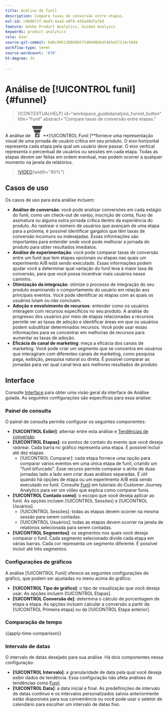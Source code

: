 ```yaml
---
title: Análise de funil
description: Compare taxas de conversão entre etapas.
exl-id: c8b0b71f-8ed3-4aad-a0f8-4d5ad8d7a7bd
feature: Adobe Product Analytics, Guided Analysis
keywords: product analytics
role: User
source-git-commit: bd8c9951386608572d84006bd5465e57214c56d4
workflow-type: tm+mt
source-wordcount: '670'
ht-degree: 3%

---
```


# Análise de [!UICONTROL funil] {#funnel}

<!-- markdownlint-disable MD034 -->

>[!CONTEXTUALHELP]
>id="workspace_guidedanalysis_funnel_button"
>title="Funil"
>abstract="Compare taxas de conversão entre etapas."

<!-- markdownlint-enable MD034 -->

A análise de ![ConversionFunnel](/help/assets/icons/ConversionFunnel.svg)**[!UICONTROL Funil ]**fornece uma representação visual de uma jornada de usuário crítica em seu produto. O eixo horizontal representa cada etapa pela qual um usuário deve passar. O eixo vertical representa o percentual de usuários ou sessões em cada etapa. Todas as etapas devem ser feitas em ordem eventual, mas podem ocorrer a qualquer momento na janela de relatórios.

>[!VIDEO](https://video.tv.adobe.com/v/3421663/?quality=12&learn=on){width="90%"}

## Casos de uso

Os casos de uso para esta análise incluem:

* **Análise de conversão**: você pode analisar conversões em cada estágio do funil, como um check-out de varejo, inscrição de conta, fluxo de assinatura ou alguma outra jornada crítica dentro da experiência do produto. Ao rastrear o número de usuários que avançam de uma etapa para a próxima, é possível identificar gargalos que têm taxas de conversão incomuns ou indesejadas. Essas informações são importantes para entender onde você pode melhorar a jornada do produto para obter resultados imediatos.
* **Análise de experimentação**: você pode comparar taxas de conversão entre um funil que tem etapas opcionais ou etapas nas quais um experimento A/B está sendo executado. Essas informações podem ajudar você a determinar qual variação do funil leva à maior taxa de conversão, para que você possa incentivar mais usuários nesse caminho.
* **Otimização da integração**: otimize o processo de integração do seu produto examinando o comportamento do usuário em relação aos principais eventos. Você pode identificar as etapas com as quais os usuários lutam ou não concluem.
* **Adoção e envolvimento de recursos**: entender como os usuários interagem com recursos específicos no seu produto. A análise do progresso dos usuários por meio de etapas relacionadas a recursos permite ver as taxas de adoção e identificar áreas em que os usuários podem subutilizar determinados recursos. Você pode usar essas informações para se concentrar em melhorias de recursos para aumentar as taxas de adoção.
* **Eficácia do canal de marketing**: meça a eficácia dos canais de marketing. Você pode criar um segmento que se concentra em usuários que interagiram com diferentes canais de marketing, como pesquisa paga, exibição, pesquisa natural ou direta. É possível comparar as jornadas para ver qual canal leva aos melhores resultados de produto.

## Interface

Consulte [Interface](../overview.md#interface) para obter uma visão geral da interface de Análise guiada. As seguintes configurações são específicas para essa análise:

### Painel de consulta

O painel de consulta permite configurar os seguintes componentes:

* **[!UICONTROL Exibir]**: alternar entre esta análise e [Tendências de conversão](conversion-trends.md).
* **[!UICONTROL Etapas]**: os pontos de contato do evento que você deseja rastrear. Cada barra no gráfico representa uma etapa. É possível incluir até dez etapas.
   * [!UICONTROL Comparar]: cada etapa fornece uma opção para comparar vários eventos em uma única etapa de funil, criando um &quot;funil bifurcado&quot;. Esse recurso permite comparar o atrito de duas jornadas lado a lado sem criar duas análises separadas. É útil quando há opções de etapa ou um experimento A/B está sendo executado no funil. Consulte [Funil](https://experienceleague.adobe.com/en/docs/customer-journey-analytics-learn/tutorials/guided-analysis/funnel) em tutoriais do Customer Journey Analytics para ver um vídeo que explica como comparar funis.
* **[!UICONTROL Contado como]**: o escopo que você deseja aplicar ao funil. As opções incluem [!UICONTROL Sessões] e [!UICONTROL Usuários].
   * [!UICONTROL Sessões]: todas as etapas devem ocorrer na mesma sessão para serem contadas.
   * [!UICONTROL Usuários]: todas as etapas devem ocorrer na janela de relatórios selecionada para serem contadas.
* **[!UICONTROL Segmentos]**: os segmentos nos quais você deseja comparar o funil. Cada segmento selecionado divide cada etapa em várias barras. Cada cor representa um segmento diferente. É possível incluir até três segmentos.

### Configurações de gráficos

A análise [!UICONTROL Funil] oferece as seguintes configurações de gráfico, que podem ser ajustadas no menu acima do gráfico:

* **[!UICONTROL Tipo de gráfico]**: o tipo de visualização que você deseja usar. As opções incluem [!UICONTROL Etapas].
* **[!UICONTROL Conversão de]**: determina o cálculo de porcentagem de etapa a etapa. As opções incluem calcular a conversão a partir da [!UICONTROL Primeira etapa] ou da [!UICONTROL Etapa anterior].

### Comparação de tempo

{{apply-time-comparison}}



### Intervalo de datas

O intervalo de datas desejado para sua análise. Há dois componentes nessa configuração:

* **[!UICONTROL Intervalo]**: a granularidade de data pela qual você deseja exibir dados de tendência. Essa configuração não afeta análises de tendências como [Funil](funnel.md).
* **[!UICONTROL Data]**: a data inicial e final. As predefinições de intervalo de datas contínuo e os intervalos personalizados salvos anteriormente estão disponíveis para sua conveniência ou você pode usar o seletor de calendário para escolher um intervalo de datas fixo.

<!--
## Example

See below for an example of the analysis.

![Funnel time compare](../assets/funnel-compare.png)

-->
